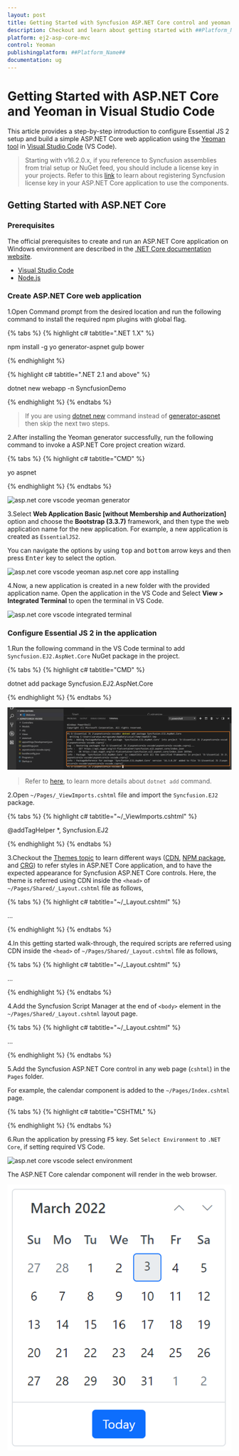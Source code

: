 ```yaml
---
layout: post
title: Getting Started with Syncfusion ASP.NET Core control and yeoman tool
description: Checkout and learn about getting started with ##Platform_Name## component of Syncfusion Essential JS 2 and more details.
platform: ej2-asp-core-mvc
control: Yeoman
publishingplatform: ##Platform_Name##
documentation: ug
---
```


<!-- markdownlint-disable MD024 -->

# Getting Started with ASP.NET Core and Yeoman in Visual Studio Code

This article provides a step-by-step introduction to configure Essential JS 2 setup and build a simple ASP.NET Core web application using the [Yeoman tool](http://yeoman.io/#) in [Visual Studio Code](https://code.visualstudio.com/) (VS Code).

> Starting with v16.2.0.x, if you reference to Syncfusion assemblies from trial setup or NuGet feed, you should include a license key in your projects. Refer to this [link](https://help.syncfusion.com/common/essential-studio/licensing/license-key) to learn about registering Syncfusion license key in your ASP.NET Core application to use the components.

## Getting Started with ASP.NET Core

### Prerequisites

The official prerequisites to create and run an ASP.NET Core application on Windows environment are described in the [.NET Core documentation website](https://docs.microsoft.com/en-us/dotnet/core/install/windows?tabs=net60#dependencies).

* [Visual Studio Code](https://code.visualstudio.com/)
* [Node.js](https://nodejs.org/en/)

### Create ASP.NET Core web application

1.Open Command prompt from the desired location and run the following command to install the required npm plugins with global flag.

{% tabs %}
{% highlight c# tabtitle=".NET 1.X" %}

npm install -g yo generator-aspnet gulp bower

{% endhighlight %}

{% highlight c# tabtitle=".NET 2.1 and above"  %}

dotnet new webapp -n SyncfusionDemo

{% endhighlight %}
{% endtabs %}

> If you are using [dotnet new](https://docs.microsoft.com/en-us/dotnet/core/tools/dotnet-new) command instead of [generator-aspnet](https://www.npmjs.com/package/generator-aspnet) then skip the next two steps.

2.After installing the Yeoman generator successfully, run the following command to invoke a ASP.NET Core project creation wizard.

{% tabs %}
{% highlight c# tabtitle="CMD" %}

yo aspnet

{% endhighlight %}
{% endtabs %}

![asp.net core vscode yeoman generator](images/aspnetcore-vscode-yeoman.png)

3.Select **Web Application Basic [without Membership and Authorization]** option and choose the **Bootstrap (3.3.7)** framework, and then type the web application name for the new application. For example, a new application is created as `EssentialJS2`.

You can navigate the options by using <kbd>top</kbd> and <kbd>bottom</kbd> arrow keys and then press <kbd>Enter</kbd> key to select the option.

![asp.net core vscode yeoman asp.net core app installing](images/aspnetcore-vscode-yeoman-installing.png)

4.Now, a new application is created in a new folder with the provided application name. Open the application in the VS Code and Select **View > Integrated Terminal** to open the terminal in VS Code.

![asp.net core vscode integrated terminal](images/aspnetcore-vscode-terminal.png)

### Configure Essential JS 2 in the application

1.Run the following command in the VS Code terminal to add `Syncfusion.EJ2.AspNet.Core` NuGet package in the project.

{% tabs %}
{% highlight c# tabtitle="CMD" %}

dotnet add package Syncfusion.EJ2.AspNet.Core

{% endhighlight %}
{% endtabs %}

![asp.net core vscode adding syncfusion package in the project](images/dotnetnew.png)

> Refer to [here](https://docs.microsoft.com/en-us/dotnet/core/tools/dotnet-add-package), to learn more details about `dotnet add` command.

2.Open `~/Pages/_ViewImports.cshtml` file and import the `Syncfusion.EJ2` package.

{% tabs %}
{% highlight c# tabtitle="~/_ViewImports.cshtml" %}

@addTagHelper *, Syncfusion.EJ2

{% endhighlight %}
{% endtabs %}

3.Checkout the [Themes topic](https://ej2.syncfusion.com/aspnetcore/documentation/appearance/theme/) to learn different ways ([CDN](https://ej2.syncfusion.com/aspnetcore/documentation/common/adding-script-references#cdn-reference), [NPM package](https://ej2.syncfusion.com/aspnetcore/documentation/common/adding-script-references#node-package-manager-npm), and [CRG](https://ej2.syncfusion.com/aspnetcore/documentation/common/custom-resource-generator/)) to refer styles in ASP.NET Core application, and to have the expected appearance for Syncfusion ASP.NET Core controls. Here, the theme is referred using CDN inside the `<head>` of `~/Pages/Shared/_Layout.cshtml` file as follows,

{% tabs %}
{% highlight c# tabtitle="~/_Layout.cshtml" %}

<head>
    ...
    <!-- Syncfusion ASP.NET Core controls styles -->
    <link rel="stylesheet" href="https://cdn.syncfusion.com/ej2/{{ site.ej2version }}/bootstrap5.css" />
</head>

{% endhighlight %}
{% endtabs %}

4.In this getting started walk-through, the required scripts are referred using CDN inside the `<head>` of `~/Pages/Shared/_Layout.cshtml` file as follows,

{% tabs %}
{% highlight c# tabtitle="~/_Layout.cshtml" %}

<head>
    ...
    <!-- Syncfusion ASP.NET Core controls scripts -->
    <script src="https://cdn.syncfusion.com/ej2/{{ site.ej2version }}/dist/ej2.min.js"></script>
</head>

{% endhighlight %}
{% endtabs %}

4.Add the Syncfusion Script Manager at the end of `<body>` element in the `~/Pages/Shared/_Layout.cshtml` layout page.

{% tabs %}
{% highlight c# tabtitle="~/_Layout.cshtml" %}

<body>
    ...
    <!-- Syncfusion ScriptManager -->
    <ejs-scripts></ejs-scripts>
</body>

{% endhighlight %}
{% endtabs %}

5.Add the Syncfusion ASP.NET Core control in any web page (`cshtml`) in the `Pages` folder.

For example, the calendar component is added to the `~/Pages/Index.cshtml` page.

{% tabs %}
{% highlight c# tabtitle="CSHTML" %}

<div>
    <ejs-calendar id="calendar"></ejs-calendar>
</div>

{% endhighlight %}
{% endtabs %}

6.Run the application by pressing <kbd>F5</kbd> key. Set `Select Environment` to `.NET Core`, if setting required VS Code.

![asp.net core vscode select environment](images/aspnetcore-vscode-core-environment.png)

The ASP.NET Core calendar component will render in the web browser.

![asp.net core calendar component output](images/aspnetcore-calendar.png)